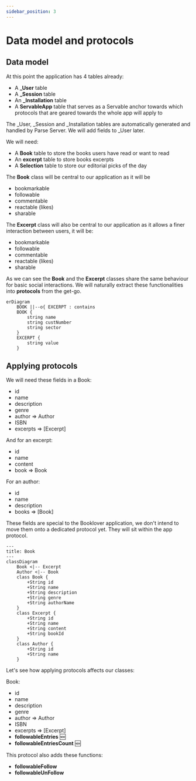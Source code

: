 ```yaml
---
sidebar_position: 3
---
```


# Data model and protocols


## Data model
At this point the application has 4 tables already:
- A **_User** table 
- A **_Session** table 
- An **_Installation** table 
- A **ServableApp** table that serves as a Servable anchor towards which protocols that are geared towards the whole app will apply to

The _User, _Session and _Installation tables are automatically generated and handled by Parse Server. We will add fields to _User later.

We will need:
- A **Book** table to store the books users have read or want to read
- An **excerpt** table to store books excerpts
- A **Selection** table to store our editorial picks of the day 

The **Book** class will be central to our application as it will be
- bookmarkable
- followable
- commentable
- reactable (likes)
- sharable

The **Excerpt** class will also be central to our application as it allows a finer interaction between users, it will be:
- bookmarkable
- followable
- commentable
- reactable (likes)
- sharable

As we can see the **Book** and the **Excerpt** classes share the same behaviour for basic social interactions. We will naturally extract these functionalities into **protocols** from the get-go.

```mermaid
erDiagram
    BOOK ||--o{ EXCERPT : contains
    BOOK {
        string name
        string custNumber
        string sector
    }   
    EXCERPT {
        string value        
    }
```

## Applying protocols

We will need these fields in a Book:
- id
- name
- description
- genre
- author => Author
- ISBN
- excerpts => [Excerpt]

And for an excerpt:
- id
- name
- content
- book => Book

For an author:
- id
- name
- description
- books => [Book]

These fields are special to the Booklover application, we don't intend to move them onto a dedicated protocol yet. They will sit within the app protocol.

```mermaid
---
title: Book
---
classDiagram    
    Book <|-- Excerpt   
    Author <|-- Book
    class Book {
        +String id
        +String name
        +String description   
        +String genre
        +String authorName
    }
    class Excerpt {
        +String id
        +String name
        +String content
        +String bookId
    }   
    class Author {
        +String id
        +String name     
    }   
```

Let's see how applying protocols affects our classes:

Book:
- id
- name
- description
- genre
- author => Author
- ISBN
- excerpts => [Excerpt]
- **followableEntries** 🆕
- **followableEntriesCount** 🆕

This protocol also adds these functions:
- **followableFollow**
- **followableUnFollow**
